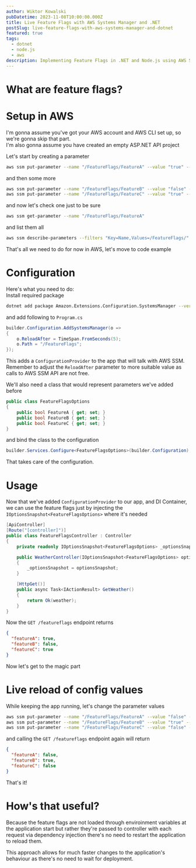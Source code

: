 ```yaml
---
author: Wiktor Kowalski
pubDatetime: 2023-11-08T10:00:00.000Z
title: Live Feature Flags with AWS Systems Manager and .NET
postSlug: live-feature-flags-with-aws-systems-manager-and-dotnet
featured: true
tags:
  - dotnet
  - node.js
  - aws
description: Implementing Feature Flags in .NET and Node.js using AWS Systems Manager
---
```


# What are feature flags?

# Setup in AWS

I'm gonna assume you've got your AWS account and AWS CLI set up, so we're gonna skip that part.  
I'm also gonna assume you have created an empty ASP.NET API project

Let's start by creating a parameter

```bash
aws ssm put-parameter --name "/FeatureFlags/FeatureA" --value "true" --type String
```

and then some more

```bash
aws ssm put-parameter --name "/FeatureFlags/FeatureB" --value "false" --type String
aws ssm put-parameter --name "/FeatureFlags/FeatureC" --value "true" --type String
```

and now let's check one just to be sure

```bash
aws ssm get-parameter --name "/FeatureFlags/FeatureA"
```

and list them all

```bash
aws ssm describe-parameters --filters "Key=Name,Values=/FeatureFlags/"
```

That's all we need to do for now in AWS, let's move to code example

# Configuration

Here's what you need to do:  
Install required package

```bash
dotnet add package Amazon.Extensions.Configuration.SystemsManager --version 6.0.0
```

and add following to `Program.cs`

```cs
builder.Configuration.AddSystemsManager(o =>
{
    o.ReloadAfter = TimeSpan.FromSeconds(5);
    o.Path = "/FeatureFlags";
});
```

This adds a `ConfigurationProvider` to the app that will talk with AWS SSM.
Remember to adjust the `ReloadAfter` parameter to more suitable value as calls to AWS SSM API are not free.

We'll also need a class that would represent parameters we've added before

```cs
public class FeatureFlagsOptions
{
    public bool FeatureA { get; set; }
    public bool FeatureB { get; set; }
    public bool FeatureC { get; set; }
}
```

and bind the class to the configuration

```cs
builder.Services.Configure<FeatureFlagsOptions>(builder.Configuration);
```

That takes care of the configuration.

# Usage

Now that we've added `ConfigurationProvider` to our app, and DI Container, we can use the feature flags just by injecting the `IOptionsSnapshot<FeatureFlagsOptions>` where it's needed

```cs
[ApiController]
[Route("[controller]")]
public class FeatureFlagsController : Controller
{
    private readonly IOptionsSnapshot<FeatureFlagsOptions> _optionsSnapshot;

    public WeatherController(IOptionsSnapshot<FeatureFlagsOptions> optionsSnapshot)
    {
        _optionsSnapshot = optionsSnapshot;
    }

    [HttpGet()]
    public async Task<IActionResult> GetWeather()
    {
        return Ok(weather);
    }
}
```

Now the `GET /featureflags` endpoint returns

```json
{
  "featureA": true,
  "featureB": false,
  "featureC": true
}
```

Now let's get to the magic part

# Live reload of config values

While keeping the app running, let's change the parameter values

```bash
aws ssm put-parameter --name "/FeatureFlags/FeatureA" --value "false" --type String --overwrite
aws ssm put-parameter --name "/FeatureFlags/FeatureB" --value "true" --type String --overwrite
aws ssm put-parameter --name "/FeatureFlags/FeatureC" --value "false" --type String --overwrite
```

and calling the `GET /featureflags` endpoint again will return

```json
{
  "featureA": false,
  "featureB": true,
  "featureC": false
}
```

That's it!

# How's that useful?

Because the feature flags are not loaded through enviroinment variables at the application start but rather they're passed to controller with each request via dependency injection there's no need to restart the application to reload them.

This approach allows for much faster changes to the application's behaviour as there's no need to wait for deployment.
